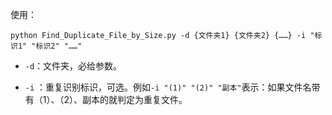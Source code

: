 使用：

`python Find_Duplicate_File_by_Size.py -d {文件夹1} {文件夹2} {……} -i "标识1" "标识2" "……"`

 - `-d`：文件夹，必给参数。

 - `-i` ：重复识别标识，可选。例如`-i "(1)" "(2)" "副本"`表示：如果文件名带有（1）、（2）、副本的就判定为重复文件。